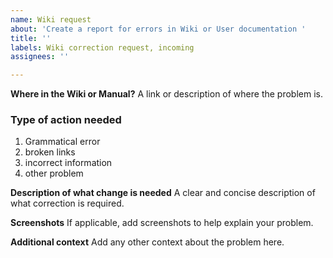 ```yaml
---
name: Wiki request
about: 'Create a report for errors in Wiki or User documentation '
title: ''
labels: Wiki correction request, incoming
assignees: ''

---
```


**Where in the Wiki or Manual?**
A link or description of where the problem is.

### **Type of action needed**

1. Grammatical error
2. broken links
3. incorrect information
4. other problem

**Description of what change is needed**
A clear and concise description of what correction is required.

**Screenshots**
If applicable, add screenshots to help explain your problem.

**Additional context**
Add any other context about the problem here.
